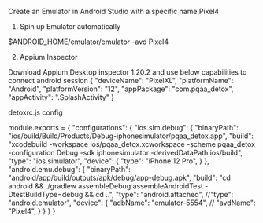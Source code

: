 
Create an Emulator in Android Studio with a specific name Pixel4

1) Spin up Emulator automatically

$ANDROID_HOME/emulator/emulator -avd Pixel4


2) Appium Inspector

Download Appium Desktop inspector 1.20.2 and use below capabilities to connect android session
{ 
"deviceName": "PixelXL", 
"platformName": "Android", 
"platformVersion": "12", 
"appPackage": "com.pqaa_detox", 
"appActivity": ".SplashActivity" 
}

detoxrc.js config

module.exports = {
    "configurations": {
        "ios.sim.debug": {
            "binaryPath": "ios/build/Build/Products/Debug-iphonesimulator/pqaa_detox.app",
            "build": "xcodebuild -workspace ios/pqaa_detox.xcworkspace -scheme pqaa_detox -configuration Debug -sdk iphonesimulator -derivedDataPath ios/build",
            "type": "ios.simulator",
            "device": {
                "type": "iPhone 12 Pro",
            }
        },
        "android.emu.debug": {
            "binaryPath": "android/app/build/outputs/apk/debug/app-debug.apk",
            "build": "cd android && ./gradlew assembleDebug assembleAndroidTest -DtestBuildType=debug && cd ..",
            "type": "android.attached",
            //"type": "android.emulator",
            "device": {
                "adbName": "emulator-5554",
                // "avdName": "Pixel4",
            }
        }
    }
}
